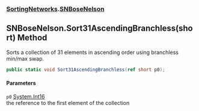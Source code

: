 ### [SortingNetworks](SortingNetworks.md 'SortingNetworks').[SNBoseNelson](SortingNetworks_SNBoseNelson.md 'SortingNetworks.SNBoseNelson')
## SNBoseNelson.Sort31AscendingBranchless(short) Method
Sorts a collection of 31 elements in ascending order using branchless min/max swap.  
```csharp
public static void Sort31AscendingBranchless(ref short p0);
```
#### Parameters
<a name='SortingNetworks_SNBoseNelson_Sort31AscendingBranchless(short)_p0'></a>
`p0` [System.Int16](https://docs.microsoft.com/en-us/dotnet/api/System.Int16 'System.Int16')  
the reference to the first element of the collection
  
